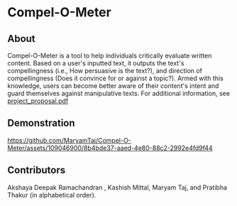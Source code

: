 # Compel-O-Meter

## About

Compel-O-Meter is a tool to help individuals critically evaluate written content. Based on a user's inputted text, it outputs the text's compellingness (i.e., How persuasive is the text?), and direction of compellingness (Does it convince for or against a topic?). Armed with this knowledge, users can become better aware of their content's intent and guard themselves against manipulative texts. For additional information, see [project_proposal.pdf](https://github.com/MaryamTaj/Compel-O-Meter/files/12205904/project_proposal.pdf)


## Demonstration

https://github.com/MaryamTaj/Compel-O-Meter/assets/109046900/8b4bde37-aaed-4e80-88c2-2992e4fd9f44




## Contributors

Akshaya Deepak Ramachandran , Kashish Mittal, Maryam Taj, and Pratibha Thakur (in alphabetical order).

 



